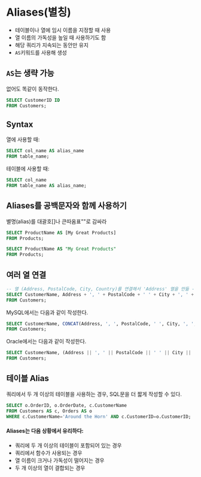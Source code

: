# Aliases(별칭)
* 테이블이나 열에 임시 이름을 지정할 때 사용
* 열 이름의 가독성을 높일 때 사용하기도 함
* 해당 쿼리가 지속되는 동안만 유지
* `AS`키워드를 사용해 생성

## `AS`는 생략 가능
없어도 똑같이 동작한다.
```sql
SELECT CustomerID ID
FROM Customers;
```

## Syntax
열에 사용할 때:
```sql
SELECT col_name AS alias_name
FROM table_name;
```
테이블에 사용할 때:
```sql
SELECT col_name
FROM table_name AS alias_name;
```

## Aliases를 공백문자와 함께 사용하기
별명(alias)를 대괄호[]나 큰따옴표""로 감싸라
```sql
SELECT ProductName AS [My Great Products]
FROM Products;
```
```sql
SELECT ProductName AS "My Great Products"
FROM Products;
```

## 여러 열 연결
```sql
-- 열 (Address, PostalCode, City, Country)를 연결해서 'Address' 열을 만듦 --
SELECT CustomerName, Address + ', ' + PostalCode + ' ' + City + ', ' + Country AS Address
FROM Customers;
```

MySQL에서는 다음과 같이 작성한다.
```sql
SELECT CustomerName, CONCAT(Address, ', ', PostalCode, ' ', City, ', ', Country) AS Address
FROM Customers;
```

Oracle에서는 다음과 같이 작성한다.
```sql
SELECT CustomerName, (Address || ', ' || PostalCode || ' ' || City || ', ' || Country) AS Address
FROM Customers;
```

## 테이블 Alias
쿼리에서 두 개 이상의 테이블을 사용하는 경우, SQL문을 더 짧게 작성할 수 있다.
```sql
SELECT o.OrderID, o.OrderDate, c.CustomerName
FROM Customers AS c, Orders AS o
WHERE c.CustomerName='Around the Horn' AND c.CustomerID=o.CustomerID;
```

#### Aliases는 다음 상황에서 유리하다:
* 쿼리에 두 개 이상의 테이블이 포함되어 있는 경우
* 쿼리에서 함수가 사용되는 경우
* 열 이름이 크거나 가독성이 떨어지는 경우
* 두 개 이상의 열이 결합되는 경우
